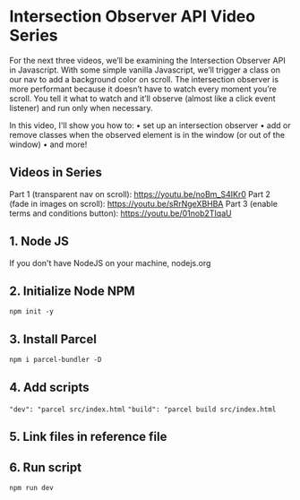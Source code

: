 # Intersection Observer API Video Series
For the next three videos, we’ll be examining the Intersection Observer API in Javascript. With some simple vanilla Javascript, we’ll trigger a class on our nav to add a background color on scroll. The intersection observer is more performant because it doesn’t have to watch every moment you’re scroll. You tell it what to watch and it’ll observe (almost like a click event listener) and run only when necessary.

In this video, I'll show you how to: 
• set up an intersection observer
• add or remove classes when the observed element is in the window (or out of the window)
• and more! 

## Videos in Series
Part 1 (transparent nav on scroll): https://youtu.be/noBm_S4IKr0
Part 2 (fade in images on scroll): https://youtu.be/sRrNgeXBHBA
Part 3 (enable terms and conditions button): https://youtu.be/01nob2TIqaU

## 1. Node JS

If you don't have NodeJS on your machine, nodejs.org

## 2. Initialize Node NPM

`npm init -y`

## 3. Install Parcel

`npm i parcel-bundler -D`

## 4. Add scripts

`"dev": "parcel src/index.html`
`"build": "parcel build src/index.html`

## 5. Link files in reference file

## 6. Run script

`npm run dev`

